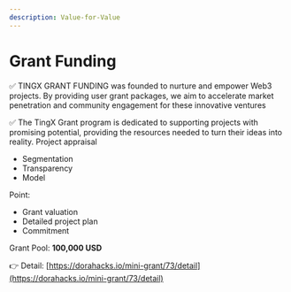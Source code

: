 ```yaml
---
description: Value-for-Value
---
```


# Grant Funding

✅ TINGX GRANT FUNDING was founded to nurture and empower Web3 projects. By providing user grant packages, we aim to accelerate market penetration and community engagement for these innovative ventures

✅ The TingX Grant program is dedicated to supporting projects with promising potential, providing the resources needed to turn their ideas into reality. Project appraisal

* Segmentation
* Transparency
* Model

Point:

* Grant valuation
* Detailed project plan
* Commitment

Grant Pool: **100,000 USD**

👉 Detail: [https://dorahacks.io/mini-grant/73/detail](https://dorahacks.io/mini-grant/73/detail)
